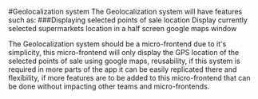 #Geolocalization system
The Geolocalization system will have features such as:
###Displaying selected points of sale location
Display currently selected supermarkets location in a half screen google maps window

The Geolocalization system should be a micro-frontend due to it's simplicity, this micro-frontend will only display the GPS location of the selected points of sale using google maps, reusability, if this system is required in more parts of the app it can be easily replicated there and flexibility, if more features are to be added to this micro-frontend that can be done without impacting other teams and micro-frontends.
